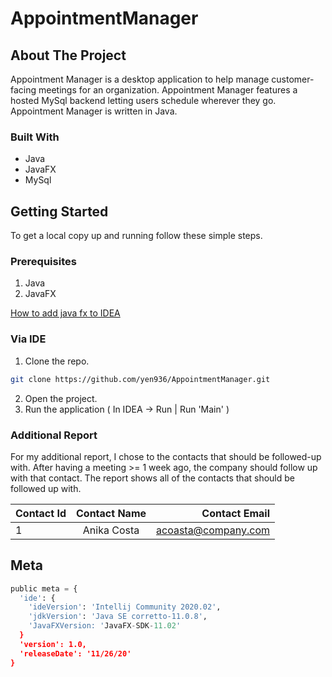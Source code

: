 # AppointmentManager



<!-- Appointment Manager -->
## About The Project


Appointment Manager is a desktop application to help manage customer-facing meetings for an organization. Appointment Manager features a hosted MySql backend letting users schedule wherever they go. Appointment Manager is written in Java.

### Built With

* []() Java
* []() JavaFX
* []() MySql




<!-- GETTING STARTED -->
## Getting Started

To get a local copy up and running follow these simple steps.

### Prerequisites
1. Java
2. JavaFX

[How to add java fx to IDEA](//https://www.jetbrains.com/help/idea/javafx.html#create-project)


### Via IDE

1. Clone the repo.
```sh
git clone https://github.com/yen936/AppointmentManager.git
```
2. Open the project.
3. Run the application ( In IDEA -> Run | Run 'Main' )



<!-- META -->

### Additional Report

For my additional report, I chose to the contacts that should be followed-up with. After having a meeting >= 1 week ago, the company should follow up with that contact.
The report shows all of the contacts that should be followed up with.

| Contact Id      | Contact Name  | Contact Email       |
| -------------   |:-------------:| ------------------: |
| 1               | Anika Costa   | acoasta@company.com |




## Meta

```python
public meta = {
  'ide': {
    'ideVersion': 'Intellij Community 2020.02',
    'jdkVersion': 'Java SE corretto-11.0.8',
    'JavaFXVersion: 'JavaFX-SDK-11.02'
  }
  'version': 1.0,
  'releaseDate': '11/26/20'
}
```
